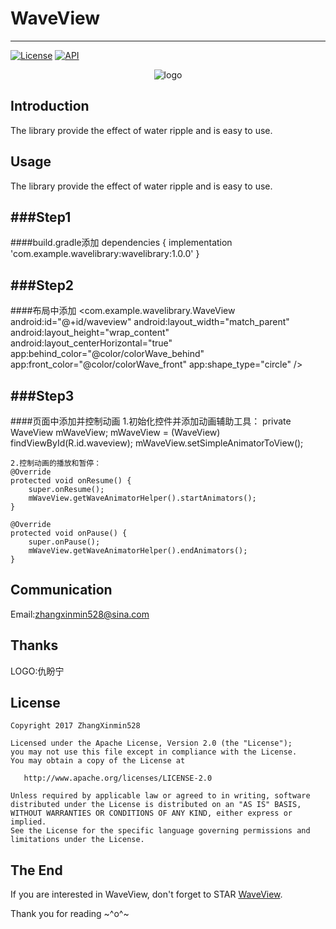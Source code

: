 # WaveView
------
[![License](https://img.shields.io/badge/License%20-Apache%202-337ab7.svg)](https://www.apache.org/licenses/LICENSE-2.0)
[![API](https://img.shields.io/badge/API-15%2B-brightgreen.svg?style=flat)](https://android-arsenal.com/api?level=15)

<p align="center">
  <img alt="logo" src="https://github.com/ZhangXinmin528/android_painter/blob/master/app/src/main/assets/logo.png"/>
</p>

Introduction
------
The library provide the effect of water ripple and is easy to use.

Usage
------
The library provide the effect of water ripple and is easy to use.

###Step1
-----
####build.gradle添加
	dependencies {
    	implementation 'com.example.wavelibrary:wavelibrary:1.0.0'
    }

###Step2
-----
####布局中添加
	<com.example.wavelibrary.WaveView
        android:id="@+id/waveview"
        android:layout_width="match_parent"
        android:layout_height="wrap_content"
        android:layout_centerHorizontal="true"
        app:behind_color="@color/colorWave_behind"
        app:front_color="@color/colorWave_front"
        app:shape_type="circle" />

###Step3
-----
####页面中添加并控制动画
	1.初始化控件并添加动画辅助工具：
	private WaveView mWaveView;
	mWaveView = (WaveView) findViewById(R.id.waveview);
        mWaveView.setSimpleAnimatorToView();

	2.控制动画的播放和暂停：
	@Override
    protected void onResume() {
        super.onResume();
        mWaveView.getWaveAnimatorHelper().startAnimators();
    }

    @Override
    protected void onPause() {
        super.onPause();
        mWaveView.getWaveAnimatorHelper().endAnimators();
    }

Communication
------
Email:zhangxinmin528@sina.com

Thanks
------
LOGO:仇盼宁

License
------

    Copyright 2017 ZhangXinmin528

    Licensed under the Apache License, Version 2.0 (the "License");
    you may not use this file except in compliance with the License.
    You may obtain a copy of the License at

       http://www.apache.org/licenses/LICENSE-2.0

    Unless required by applicable law or agreed to in writing, software
    distributed under the License is distributed on an "AS IS" BASIS,
    WITHOUT WARRANTIES OR CONDITIONS OF ANY KIND, either express or implied.
    See the License for the specific language governing permissions and
    limitations under the License.


The End
---
If you are interested in WaveView, don't forget to STAR [WaveView](https://github.com/ZhangXinmin528/WaveView-Simple/tree/master).  

Thank you for reading ~^o^~

